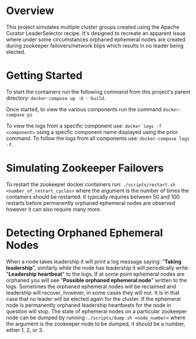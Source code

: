 # Overview
This project simulates multiple cluster groups created using the Apache Curator LeaderSelector recipe. It's designed to recreate an apparent issue where under some circumstances orphaned ephemeral nodes are created during zookeeper failovers/network blips which results in no leader being elected.

# Getting Started
To start the containers run the following command from this project's parent directory: `docker-compose up -d --build`.

Once started, to view the various components run the command `docker-compose ps`

To view the logs from a specific component use: `docker logs -f <component>` using a specfic component name displayed using the prior command. To follow the logs from all components use: `docker-compose logs -f`.

# Simulating Zookeeper Failovers
To restart the zookeeper docker containers run: `./scripts/restart.sh <number_of_restart_cycles>` where the argument is the number of times the containers should be restarted. It typically requires between 50 and 100 restarts before permanently orphaned ephemeral nodes are observed however it can also require many more.

# Detecting Orphaned Ephemeral Nodes
When a node takes leadership it will print a log message saying: "**Taking leadership**", similarly while the node has leadership it will periodically write: "**Leadership heartbeat**" to the logs. If at some point ephemeral nodes are orphaned you will see "**Possible orphaned ephemeral node**" written to the logs. Sometimes the orphaned ephemeral nodes will be reclaimed and leadership will recover, however, in some cases they will not. It is in that case that no leader will be elected again for the cluster. If the ephemeral node is permanently orphaned leadership heartbeats for the node in question will stop. The state of ephemeral nodes on a particular zookeeper node can be dumped by running :`./scripts/dump.sh <node_number>` where the argument is the zookeeper node to be dumped, it should be a number, either 1, 2, or 3.